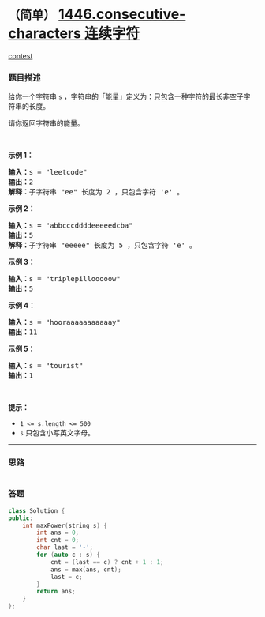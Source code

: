 # `（简单）` [1446.consecutive-characters 连续字符](https://leetcode-cn.com/problems/consecutive-characters/)

[contest](https://leetcode-cn.com/contest/biweekly-contest-26/problems/consecutive-characters/)

### 题目描述
<p>给你一个字符串&nbsp;<code>s</code>&nbsp;，字符串的「能量」定义为：只包含一种字符的最长非空子字符串的长度。</p>

<p>请你返回字符串的能量。</p>

<p>&nbsp;</p>

<p><strong>示例 1：</strong></p>

<pre><strong>输入：</strong>s = "leetcode"
<strong>输出：</strong>2
<strong>解释：</strong>子字符串 "ee" 长度为 2 ，只包含字符 'e' 。
</pre>

<p><strong>示例 2：</strong></p>

<pre><strong>输入：</strong>s = "abbcccddddeeeeedcba"
<strong>输出：</strong>5
<strong>解释：</strong>子字符串 "eeeee" 长度为 5 ，只包含字符 'e' 。
</pre>

<p><strong>示例 3：</strong></p>

<pre><strong>输入：</strong>s = "triplepillooooow"
<strong>输出：</strong>5
</pre>

<p><strong>示例 4：</strong></p>

<pre><strong>输入：</strong>s = "hooraaaaaaaaaaay"
<strong>输出：</strong>11
</pre>

<p><strong>示例 5：</strong></p>

<pre><strong>输入：</strong>s = "tourist"
<strong>输出：</strong>1
</pre>

<p>&nbsp;</p>

<p><strong>提示：</strong></p>

<ul>
	<li><code>1 &lt;= s.length &lt;= 500</code></li>
	<li><code>s</code>&nbsp;只包含小写英文字母。</li>
</ul>

            

---
### 思路
```
```



### 答题
``` C++
class Solution {
public:
    int maxPower(string s) {
        int ans = 0;
        int cnt = 0;
        char last = '-';
        for (auto c : s) {
            cnt = (last == c) ? cnt + 1 : 1;
            ans = max(ans, cnt);
            last = c;
        }
        return ans;
    }
};
```




